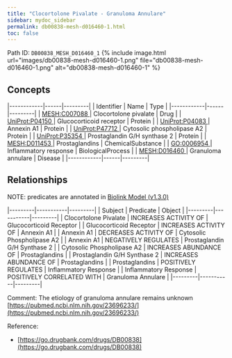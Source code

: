 ```yaml
---
title: "Clocortolone Pivalate - Granuloma Annulare"
sidebar: mydoc_sidebar
permalink: db00838-mesh-d016460-1.html
toc: false 
---
```



Path ID: `DB00838_MESH_D016460_1`
{% include image.html url="images/db00838-mesh-d016460-1.png" file="db00838-mesh-d016460-1.png" alt="db00838-mesh-d016460-1" %}

## Concepts

|------------|------|---------|
| Identifier | Name | Type    |
|------------|------|---------|
| <a href="https://identifiers.org/MESH:C007088">MESH:C007088 </a> | Clocortolone pivalate | Drug |
| <a href="https://identifiers.org/UniProt:P04150">UniProt:P04150 </a> | Glucocorticoid receptor | Protein |
| <a href="https://identifiers.org/UniProt:P04083">UniProt:P04083 </a> | Annexin A1 | Protein |
| <a href="https://identifiers.org/UniProt:P47712">UniProt:P47712 </a> | Cytosolic phospholipase A2 | Protein |
| <a href="https://identifiers.org/UniProt:P35354">UniProt:P35354 </a> | Prostaglandin G/H synthase 2 | Protein |
| <a href="https://identifiers.org/MESH:D011453">MESH:D011453 </a> | Prostaglandins | ChemicalSubstance |
| <a href="https://identifiers.org/GO:0006954">GO:0006954 </a> | Inflammatory response | BiologicalProcess |
| <a href="https://identifiers.org/MESH:D016460">MESH:D016460 </a> | Granuloma annulare | Disease |
|------------|------|---------|

## Relationships


NOTE: predicates are annotated in <a href="https://github.com/biolink/biolink-model/releases/tag/v1.3.0">Biolink Model (v1.3.0)</a>

|---------|-----------|---------|
| Subject | Predicate | Object  |
|---------|-----------|---------|
| Clocortolone Pivalate | INCREASES ACTIVITY OF | Glucocorticoid Receptor |
| Glucocorticoid Receptor | INCREASES ACTIVITY OF | Annexin A1 |
| Annexin A1 | DECREASES ACTIVITY OF | Cytosolic Phospholipase A2 |
| Annexin A1 | NEGATIVELY REGULATES | Prostaglandin G/H Synthase 2 |
| Cytosolic Phospholipase A2 | INCREASES ABUNDANCE OF | Prostaglandins |
| Prostaglandin G/H Synthase 2 | INCREASES ABUNDANCE OF | Prostaglandins |
| Prostaglandins | POSITIVELY REGULATES | Inflammatory Response |
| Inflammatory Response | POSITIVELY CORRELATED WITH | Granuloma Annulare |
|---------|-----------|---------|

Comment: The etiology of granuloma annulare remains unknown [https://pubmed.ncbi.nlm.nih.gov/23696233/](https://pubmed.ncbi.nlm.nih.gov/23696233/)

Reference: 
  - [https://go.drugbank.com/drugs/DB00838](https://go.drugbank.com/drugs/DB00838)

